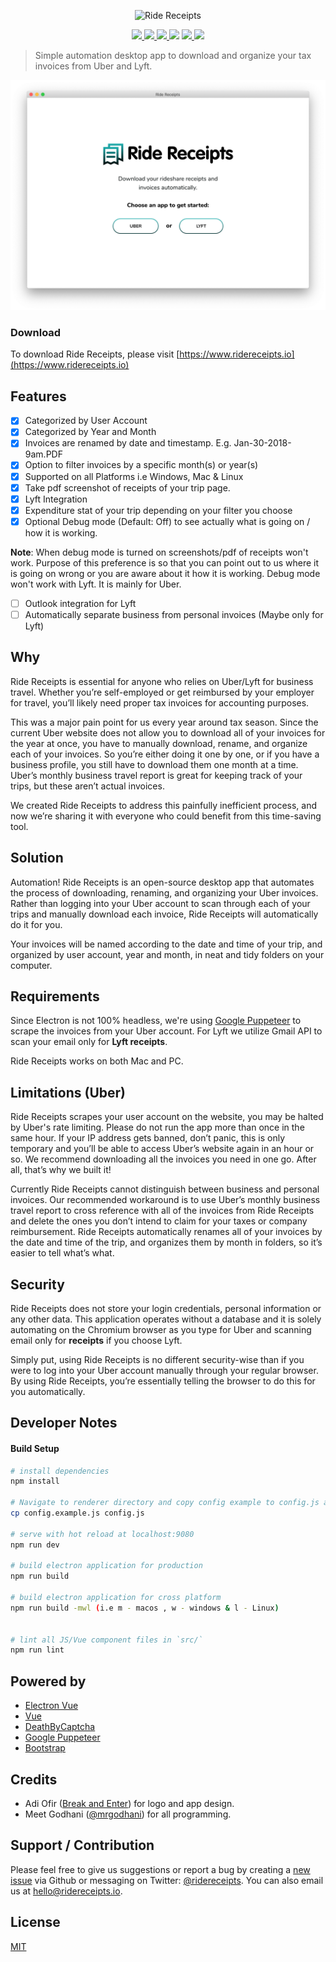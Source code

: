 <p align="center"><img src="/ride-receipts.png" alt="Ride Receipts" width="350"></p>

<p align="center">
<a href="https://travis-ci.org/ridereceipts/ridereceipts">
<img src="https://travis-ci.org/ridereceipts/ridereceipts.svg?branch=master">
</a>
<a href="https://codeclimate.com/github/ridereceipts/ridereceipts/maintainability">
<img src="https://api.codeclimate.com/v1/badges/8b850bbab50f0a55b2ed/maintainability" />
</a>
<a href="https://david-dm.org/ridereceipts/ridereceipts">
<img src="https://david-dm.org/ridereceipts/ridereceipts.svg" />
</a>
<a href="https://david-dm.org/ridereceipts/ridereceipts?type=dev" title="devDependencies status"><img src="https://david-dm.org/ridereceipts/ridereceipts/dev-status.svg"/></a>
<a href="https://www.paypal.com/cgi-bin/webscr?cmd=_s-xclick&hosted_button_id=5GHVYY9WEL78Y">
 <img src="https://img.shields.io/badge/Donate-PayPal-green.svg"/>
</a>
<a href="https://www.producthunt.com/posts/uber-run">
  <img src="https://img.shields.io/badge/producthunt-vote-orange.svg">
</a>
</p>

> Simple automation desktop app to download and organize your tax invoices from Uber and Lyft.


![screenshot](/ridereceipt-app.png)

### Download

To download Ride Receipts, please visit [https://www.ridereceipts.io](https://www.ridereceipts.io)

## Features

- [x] Categorized by User Account
- [x] Categorized by Year and Month
- [x] Invoices are renamed by date and timestamp. E.g. Jan-30-2018-9am.PDF
- [x] Option to filter invoices by a specific month(s) or year(s)
- [x] Supported on all Platforms i.e Windows, Mac & Linux
- [x] Take pdf screenshot of receipts of your trip page.
- [x] Lyft Integration
- [x] Expenditure stat of your trip depending on your filter you choose
- [x] Optional Debug mode (Default: Off) to see actually what is going on / how it is working.

**Note**: When debug mode is turned on screenshots/pdf of receipts won't work. Purpose of this preference is so that you can point out to us where it is going on wrong or you are aware about it how it is working.
Debug mode won't work with Lyft. It is mainly for Uber.
- [ ] Outlook integration for Lyft
- [ ] Automatically separate business from personal invoices (Maybe only for Lyft)

## Why

Ride Receipts is essential for anyone who relies on Uber/Lyft for business travel. Whether you’re self-employed or get reimbursed by your employer for travel, you’ll likely need proper tax invoices for accounting purposes.

This was a major pain point for us every year around tax season. Since the current Uber website does not allow you to download all of your invoices for the year at once, you have to manually download, rename, and organize each of your invoices. So you’re either doing it one by one, or if you have a business profile, you still have to download them one month at a time. Uber’s monthly business travel report is great for keeping track of your trips, but these aren’t actual invoices.

We created Ride Receipts to address this painfully inefficient process, and now we’re sharing it with everyone who could benefit from this time-saving tool.

## Solution

Automation! Ride Receipts is an open-source desktop app that automates the process of downloading, renaming, and organizing your Uber invoices. Rather than logging into your Uber account to scan through each of your trips and manually download each invoice, Ride Receipts will automatically do it for you.

Your invoices will be named according to the date and time of your trip, and organized by user account, year and month, in neat and tidy folders on your computer.

## Requirements

Since Electron is not 100% headless, we're using [Google Puppeteer](https://github.com/GoogleChrome/puppeteer) to scrape the invoices from your Uber account. For Lyft we utilize Gmail API to scan your email only for **Lyft receipts**.

Ride Receipts works on both Mac and PC.

## Limitations (Uber)

Ride Receipts scrapes your user account on the website, you may be halted by Uber's rate limiting. Please do not run the app more than once in the same hour. If your IP address gets banned, don’t panic, this is only temporary and you’ll be able to access Uber’s website again in an hour or so. We recommend downloading all the invoices you need in one go. After all, that’s why we built it!

Currently Ride Receipts cannot distinguish between business and personal invoices. Our recommended workaround is to use Uber’s monthly business travel report to cross reference with all of the invoices from Ride Receipts and delete the ones you don’t intend to claim for your taxes or company reimbursement. Ride Receipts automatically renames all of your invoices by the date and time of the trip, and organizes them by month in folders, so it’s easier to tell what’s what.

## Security

Ride Receipts does not store your login credentials, personal information or any other data. This application operates without a database and it is solely automating on the Chromium browser as you type for Uber and scanning email only for **receipts** if you choose Lyft.

Simply put, using Ride Receipts is no different security-wise than if you were to log into your Uber account manually through your regular browser. By using Ride Receipts, you’re essentially telling the browser to do this for you automatically.


## Developer Notes

#### Build Setup

``` bash
# install dependencies
npm install

# Navigate to renderer directory and copy config example to config.js and set Google Client Id and Outlook Id
cp config.example.js config.js

# serve with hot reload at localhost:9080
npm run dev

# build electron application for production
npm run build

# build electron application for cross platform
npm run build -mwl (i.e m - macos , w - windows & l - Linux)


# lint all JS/Vue component files in `src/`
npm run lint

```

## Powered by

- [Electron Vue](https://github.com/SimulatedGREG/electron-vue)
- [Vue](https://www.vuejs.org)
- [DeathByCaptcha](http://www.deathbycaptcha.com)
- [Google Puppeteer](https://github.com/GoogleChrome/puppeteer)
- [Bootstrap](https://getbootstrap.com/)

## Credits

- Adi Ofir ([Break and Enter](https://www.instagram.com/break.enter)) for logo and app design.
- Meet Godhani ([@mrgodhani](https://twitter.com/mrgodhani)) for all programming.

## Support / Contribution

Please feel free to give us suggestions or report a bug by creating a [new issue](https://github.com/ridereceipts/ridereceipts/issues) via Github or messaging on  Twitter: [@ridereceipts](https://twitter.com/ridereceipts). You can also email us at [hello@ridereceipts.io](hello@ridereceipts.io).

## License
[MIT](https://github.com/ridereceipts/ridereceipts/blob/master/LICENSE)
